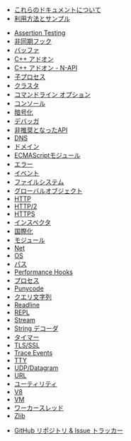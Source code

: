 <!--
  NB(chrisdickinson): if you move this file, be sure to update
  tools/doc/html.js to point at the new location.
-->

<!--introduced_in=v0.10.0-->

* [これらのドキュメントについて](documentation.html)
* [利用方法とサンプル](synopsis.html)

<div class="line"></div>

* [Assertion Testing](assert.html)
* [非同期フック](async_hooks.html)
* [バッファ](buffer.html)
* [C++ アドオン](addons.html)
* [C++ アドオン - N-API](n-api.html)
* [子プロセス](child_process.html)
* [クラスタ](cluster.html)
* [コマンドライン オプション](cli.html)
* [コンソール](console.html)
* [暗号化](crypto.html)
* [デバッガ](debugger.html)
* [非推奨となったAPI](deprecations.html)
* [DNS](dns.html)
* [ドメイン](domain.html)
* [ECMAScriptモジュール](esm.html)
* [エラー](errors.html)
* [イベント](events.html)
* [ファイルシステム](fs.html)
* [グローバルオブジェクト](globals.html)
* [HTTP](http.html)
* [HTTP/2](http2.html)
* [HTTPS](https.html)
* [インスペクタ](inspector.html)
* [国際化](intl.html)
* [モジュール](modules.html)
* [Net](net.html)
* [OS](os.html)
* [パス](path.html)
* [Performance Hooks](perf_hooks.html)
* [プロセス](process.html)
* [Punycode](punycode.html)
* [クエリ文字列](querystring.html)
* [Readline](readline.html)
* [REPL](repl.html)
* [Stream](stream.html)
* [String デコーダ](string_decoder.html)
* [タイマー](timers.html)
* [TLS/SSL](tls.html)
* [Trace Events](tracing.html)
* [TTY](tty.html)
* [UDP/Datagram](dgram.html)
* [URL](url.html)
* [ユーティリティ](util.html)
* [V8](v8.html)
* [VM](vm.html)
* [ワーカースレッド](worker_threads.html)
* [Zlib](zlib.html)

<div class="line"></div>

* [GitHub リポジトリ & Issue トラッカー](https://github.com/nodejs/node)